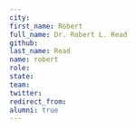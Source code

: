 ```yaml
---
city: 
first_name: Robert
full_name: Dr. Robert L. Read
github: 
last_name: Read
name: robert
role: 
state: 
team: 
twitter: 
redirect_from: 
alumni: true
---
```

